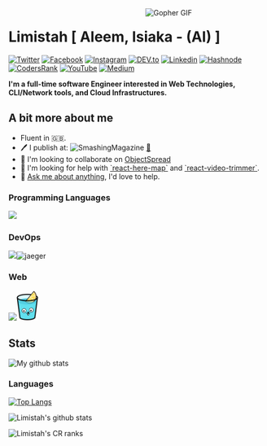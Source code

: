 <img src="https://gist.githubusercontent.com/wuhan005/b3fc9288b77106605d3b6fde855d1735/raw/f7cb231595adff68a2808c82132751b535632538/%25E2%259D%25A4%25EF%25B8%258FGopher.GIF" alt="Gopher GIF" align="right" width="235">

# Limistah [ Aleem, Isiaka - (AI) ]

<p>
  <a href="https://twitter.com/limistah"><img src="https://github.com/limistah/limistah/blob/master/assets/twitter.svg" width="24px" alt="Twitter"></a>
  <a href="https://www.facebook.com/limistah"><img src="https://github.com/limistah/limistah/blob/master/assets/facebook.svg" width="24px" alt="Facebook"></a>
  <a href="https://www.instagram.com/limistah"><img src="https://github.com/limistah/limistah/blob/master/assets/instagram.svg" width="24px" alt="Instagram"></a>
  <a href="https://dev.to/limistah"><img src="https://github.com/limistah/limistah/blob/master/assets/dev-dot-to.svg" width="24px" alt="DEV.to"></a>
  <a href="https://www.linkedin.com/in/limistah"><img src="https://github.com/limistah/limistah/blob/master/assets/linkedin.svg" width="24px" alt="Linkedin"></a>
  <a href="https://hashnode.com/@limistah"><img src="https://github.com/limistah/limistah/blob/master/assets/hashnode.svg" width="24px" alt="Hashnode"></a>
  <a href="https://profile.codersrank.io/user/limistah/"><img src="https://github.com/limistah/limistah/blob/master/assets/codersrank.svg" width="24px" alt="CodersRank"></a>
  <a href="https://www.youtube.com/channel/UCF8KzEYd35lyB8tGluQ6YFg?view_as=subscriber"><img src="https://github.com/limistah/limistah/blob/master/assets/youtube.svg" width="24px" alt="YouTube"></a>
  <a href="https://medium.com/limistah"><img src="https://github.com/limistah/limistah/blob/master/assets/medium.svg" width="24px" alt="Medium"></a>
</p>

**I'm a full-time software Engineer interested in Web Technologies, CLI/Network tools, and Cloud Infrastructures.**

## A bit more about me

<ul>
  <li>Fluent in 🇬🇧.</li>
  <li>🖊️ I publish at:
    <img src="https://github.com/limistah/limistah/blob/master/assets/smashingmagazine.svg" width="24px" alt="SmashingMagazine"> <a href="https://aleemisiaka.com">📝</a>
  </li>
  <li>
    👯 I'm looking to collaborate on <a href="https://github.com/objectspread">ObjectSpread</a>
  </li>
  <li>
    🤝 I'm looking for help with <a href="https://github.com/limistah/react-here-map">`react-here-map`</a> and <a href="https://github.com/limistah/react-video-trimmer">`react-video-trimmer`</a>.
  </li>
  <li>
    💬 <a href="mailto:aleemisiaka@gmail.com">Ask me about anything</a>, I'd love to help.
  </li>
</ul>


### Programming Languages
<a href="https://skillicons.dev"><img src="https://skillicons.dev/icons?i=javascript,golang,c,cpp,ruby,python,rust" /></a>
### DevOps
<a href="https://skillicons.dev"><img src="https://skillicons.dev/icons?i=docker,kubernetes,terraform,ansible,jenkins,githubactions,linux,aws,gcp,prometheus,grafana,git,github,bash" /></a><img src="https://github.com/jaegertracing/artwork/blob/master/PNG/Jaeger_Logo_Final_PANTONE%20REVERSE.png" alt="jaeger" width="50">
### Web
<a href="https://skillicons.dev"><img src="https://skillicons.dev/icons?i=html,css,javascript,react,mongodb,wasm" /><img src="https://github.com/gin-gonic/logo/blob/master/color.png" alt="Gin-Gonic Logo" width="42"></a>



## Stats
![My github stats](https://github-readme-stats.vercel.app/api?username=limistah&show_icons=true&hide_border=true&theme=tokyonight)

### Languages
[![Top Langs](https://github-readme-stats.vercel.app/api/top-langs/?username=limistah)](https://github.com/anuraghazra/github-readme-stats)

![Limistah's github stats](https://cr-skills-chart-widget.azurewebsites.net/api/api?username=limistah&width=820&tooltip=true&active-skills="HTML,%20CSS,%20JSON,%20JavaScript,%20Python,%20SCSS,%20Shell,%20TypeScript,%20Vue,%20Jupyter%20Notebook,%20Dockerfile,%20Batchfile,%20C#,%20Java,Dart")

<!-- https://docs.codersrank.io/widgets/skills-chart-widget/ -->
![Limistah's CR ranks](https://cr-ss-service.azurewebsites.net/api/ScreenShot?widget=summary&username=limistah&show-avatar=false)
